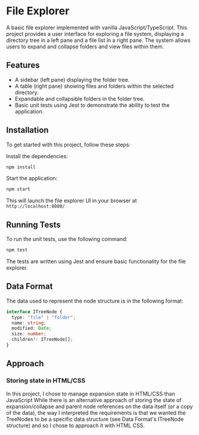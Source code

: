 # File Explorer

A basic file explorer implemented with vanilla JavaScript/TypeScript. This project provides a user interface for exploring a file system, displaying a directory tree in a left pane and a file list in a right pane. The system allows users to expand and collapse folders and view files within them.

## Features

- A sidebar (left pane) displaying the folder tree.
- A table (right pane) showing files and folders within the selected directory.
- Expandable and collapsible folders in the folder tree.
- Basic unit tests using Jest to demonstrate the ability to test the application.

## Installation

To get started with this project, follow these steps:

Install the dependencies:

```bash
npm install
```

Start the application:

```bash
npm start
```

This will launch the file explorer UI in your browser at `http://localhost:8080/`

## Running Tests

To run the unit tests, use the following command:

```bash
npm test
```

The tests are written using Jest and ensure basic functionality for the file explorer.

## Data Format

The data used to represent the node structure is in the following format:

```typescript
interface ITreeNode {
  type: "file" | "folder";
  name: string;
  modified: Date;
  size: number;
  children?: ITreeNode[];
}
```

## Approach

### Storing state in HTML/CSS

In this project, I chose to manage expansion state in HTML/CSS than JavaScript
While there is an alternative approach of storing the state of expansion/collapse and parent node references on the data itself (or a copy of the data), the way I interpreted the requirements is that we wanted the TreeNodes to be a specific data structure (see Data Format's ITreeNode structure) and so I chose to approach it with HTML CSS.
